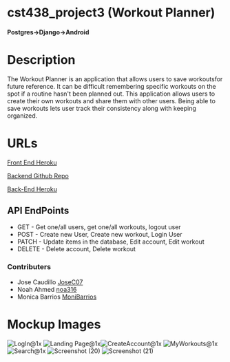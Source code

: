 # cst438_project3 (Workout Planner)
#### Postgres->Django->Android

# Description 
The Workout Planner is an application that allows users to save workoutsfor future reference. It can be difficult remembering specific workouts on the spot if a routine hasn't been planned out. This application allows users to create their own workouts and share them with other users. Being able to save workouts lets user track their consistency along with keeping organized. 
# URLs 
[Front End Heroku](https://workout-planner438.herokuapp.com/)

[Backend Github Repo](https://github.com/JoseC07/django-backend-Project3)

[Back-End Heroku](https://exerciserestfulapi.herokuapp.com/)

## API EndPoints
- GET - Get one/all users, get one/all workouts, logout user
- POST - Create new User, Create new workout, Login User
- PATCH - Update items in the database, Edit account, Edit workout
- DELETE - Delete account, Delete workout

### Contributers
- Jose Caudillo [JoseC07](https://github.com/JoseC07)
- Noah Ahmed [noa316](https://github.com/noa316)
- Monica Barrios [MoniBarrios](https://github.com/monibarrios)

# Mockup Images
![LogIn@1x](https://user-images.githubusercontent.com/49417323/139523079-3ad0846d-d278-491e-a0aa-2d09d9ced884.png)
![Landing Page@1x](https://user-images.githubusercontent.com/49417323/139523015-5fb6cffe-fd12-4ceb-aee4-8b5b55172ba1.png)![CreateAccount@1x](https://user-images.githubusercontent.com/49417323/139523019-4209d61a-3dac-4c46-8513-49fc6d78c837.png)
![MyWorkouts@1x](https://user-images.githubusercontent.com/49417323/139523021-62775dbf-0f64-44d5-b555-ba01af70201a.png)
![Search@1x](https://user-images.githubusercontent.com/49417323/139523023-5e926466-b415-48d4-9658-847dc1e0658a.png)
![Screenshot (20)](https://user-images.githubusercontent.com/49417323/139522978-8db8acc1-eaa4-47b2-84cd-5e3212b3f048.png)
![Screenshot (21)](https://user-images.githubusercontent.com/49417323/139523004-ef877c63-e500-464f-804c-5aa7b41a525f.png)
